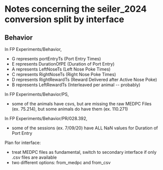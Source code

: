 # Notes concerning the seiler_2024 conversion split by interface

 ## Behavior
 In FP Experiments/Behavior,
- G represents portEntryTs (Port Entry Times)
- E represents DurationOfPE (Duration of Port Entry)
- A represents LeftNoseTs (Left Nose Poke Times)
- C represents RightNoseTs (Right Nose Poke Times)
- D represents RightRewardTs (Reward Delivered after Active Nose Poke)
- B represents LeftRewardTs (Interleaved per animal -- probably)

In FP Experiments/Behavior/PS,
- some of the animals have csvs, but are missing the raw MEDPC Files (ex. 75.214), but some animals do have them (ex. 110.271)

In FP Experiments/Behavior/PR/028.392,
- some of the sessions (ex. 7/09/20) have ALL NaN values for Duration of Port Entry

Plan for interface:
- treat MEDPC files as fundamental, switch to secondary interface if only .csv files are available
- two different options: from_medpc and from_csv
